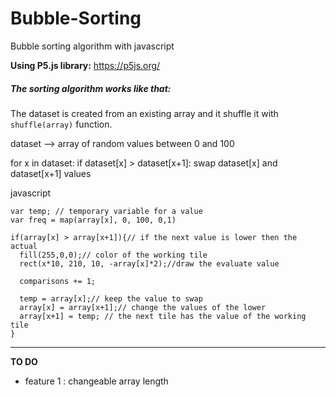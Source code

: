 # Bubble-Sorting
Bubble sorting algorithm with javascript

**Using P5.js library:**
  https://p5js.org/
  
##### The sorting algorithm works like that:
   
   The dataset is created from an existing array and it shuffle it with `shuffle(array)` function. 
  
  dataset --> array of random values between 0 and 100
  
  for x in dataset:
    if dataset[x] > dataset[x+1]:
      swap dataset[x] and dataset[x+1] values
      
      
      
javascript
    
    var temp; // temporary variable for a value
    var freq = map(array[x], 0, 100, 0,1)
    
    if(array[x] > array[x+1]){// if the next value is lower then the actual
      fill(255,0,0);// color of the working tile
      rect(x*10, 210, 10, -array[x]*2);//draw the evaluate value 
      
      comparisons += 1;
      
      temp = array[x];// keep the value to swap
      array[x] = array[x+1];// change the values of the lower 
      array[x+1] = temp; // the next tile has the value of the working tile
    }

---
      
**TO DO**
  - feature 1 : 
    changeable array length
